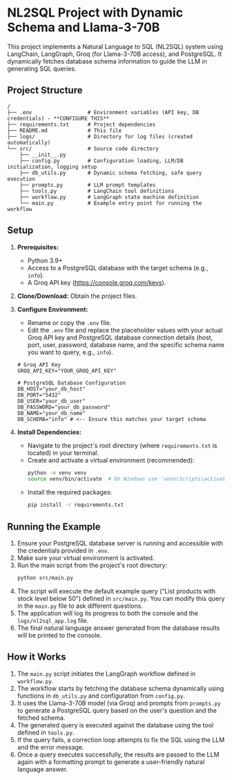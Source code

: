 # NL2SQL Project with Dynamic Schema and Llama-3-70B

This project implements a Natural Language to SQL (NL2SQL) system using LangChain, LangGraph, Groq (for Llama-3-70B access), and PostgreSQL. It dynamically fetches database schema information to guide the LLM in generating SQL queries.

## Project Structure

```
/
├── .env                  # Environment variables (API key, DB credentials) - **CONFIGURE THIS**
├── requirements.txt      # Project dependencies
├── README.md             # This file
├── logs/                 # Directory for log files (created automatically)
└── src/                  # Source code directory
    ├── __init__.py
    ├── config.py         # Configuration loading, LLM/DB initialization, logging setup
    ├── db_utils.py       # Dynamic schema fetching, safe query execution
    ├── prompts.py        # LLM prompt templates
    ├── tools.py          # LangChain tool definitions
    ├── workflow.py       # LangGraph state machine definition
    └── main.py           # Example entry point for running the workflow
```

## Setup

1.  **Prerequisites:**
    *   Python 3.9+
    *   Access to a PostgreSQL database with the target schema (e.g., `info`).
    *   A Groq API key (https://console.groq.com/keys).

2.  **Clone/Download:** Obtain the project files.

3.  **Configure Environment:**
    *   Rename or copy the `.env` file.
    *   Edit the `.env` file and replace the placeholder values with your actual Groq API key and PostgreSQL database connection details (host, port, user, password, database name, and the specific schema name you want to query, e.g., `info`).
    ```dotenv
    # Groq API Key
    GROQ_API_KEY="YOUR_GROQ_API_KEY"

    # PostgreSQL Database Configuration
    DB_HOST="your_db_host"
    DB_PORT="5432"
    DB_USER="your_db_user"
    DB_PASSWORD="your_db_password"
    DB_NAME="your_db_name"
    DB_SCHEMA="info" # <-- Ensure this matches your target schema
    ```

4.  **Install Dependencies:**
    *   Navigate to the project's root directory (where `requirements.txt` is located) in your terminal.
    *   Create and activate a virtual environment (recommended):
        ```bash
        python -m venv venv
        source venv/bin/activate  # On Windows use `venv\Scripts\activate`
        ```
    *   Install the required packages:
        ```bash
        pip install -r requirements.txt
        ```

## Running the Example

1.  Ensure your PostgreSQL database server is running and accessible with the credentials provided in `.env`.
2.  Make sure your virtual environment is activated.
3.  Run the main script from the project's root directory:
    ```bash
    python src/main.py
    ```
4.  The script will execute the default example query ("List products with stock level below 50") defined in `src/main.py`. You can modify this query in the `main.py` file to ask different questions.
5.  The application will log its progress to both the console and the `logs/nl2sql_app.log` file.
6.  The final natural language answer generated from the database results will be printed to the console.

## How it Works

1.  The `main.py` script initiates the LangGraph workflow defined in `workflow.py`.
2.  The workflow starts by fetching the database schema dynamically using functions in `db_utils.py` and configuration from `config.py`.
3.  It uses the Llama-3-70B model (via Groq) and prompts from `prompts.py` to generate a PostgreSQL query based on the user's question and the fetched schema.
4.  The generated query is executed against the database using the tool defined in `tools.py`.
5.  If the query fails, a correction loop attempts to fix the SQL using the LLM and the error message.
6.  Once a query executes successfully, the results are passed to the LLM again with a formatting prompt to generate a user-friendly natural language answer.

